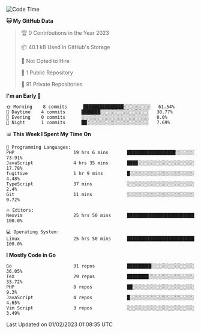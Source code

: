 
<!--START_SECTION:waka-->
![Code Time](http://img.shields.io/badge/Code%20Time-3%2C187%20hrs%2039%20mins-blue)

**🐱 My GitHub Data** 

> 🏆 0 Contributions in the Year 2023
 > 
> 📦 40.1 kB Used in GitHub's Storage 
 > 
> 🚫 Not Opted to Hire
 > 
> 📜 1 Public Repository 
 > 
> 🔑 91 Private Repositories  
 > 
**I'm an Early 🐤** 

```text
🌞 Morning    8 commits      ███████████████░░░░░░░░░░   61.54% 
🌆 Daytime    4 commits      ███████░░░░░░░░░░░░░░░░░░   30.77% 
🌃 Evening    0 commits      ░░░░░░░░░░░░░░░░░░░░░░░░░   0.0% 
🌙 Night      1 commits      ██░░░░░░░░░░░░░░░░░░░░░░░   7.69%

```


📊 **This Week I Spent My Time On** 

```text
💬 Programming Languages: 
PHP                      19 hrs 6 mins       ██████████████████░░░░░░░   73.91% 
JavaScript               4 hrs 35 mins       ████░░░░░░░░░░░░░░░░░░░░░   17.78% 
fugitive                 1 hr 9 mins         █░░░░░░░░░░░░░░░░░░░░░░░░   4.48% 
TypeScript               37 mins             ░░░░░░░░░░░░░░░░░░░░░░░░░   2.4% 
Git                      11 mins             ░░░░░░░░░░░░░░░░░░░░░░░░░   0.72%

🔥 Editors: 
Neovim                   25 hrs 50 mins      █████████████████████████   100.0%

💻 Operating System: 
Linux                    25 hrs 50 mins      █████████████████████████   100.0%

```

**I Mostly Code in Go** 

```text
Go                       31 repos            █████████░░░░░░░░░░░░░░░░   36.05% 
TeX                      29 repos            ████████░░░░░░░░░░░░░░░░░   33.72% 
PHP                      8 repos             ██░░░░░░░░░░░░░░░░░░░░░░░   9.3% 
JavaScript               4 repos             █░░░░░░░░░░░░░░░░░░░░░░░░   4.65% 
Vim Script               3 repos             ░░░░░░░░░░░░░░░░░░░░░░░░░   3.49%

```



 Last Updated on 01/02/2023 01:08:35 UTC
<!--END_SECTION:waka-->
